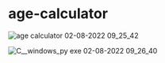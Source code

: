 # age-calculator

![age calculator 02-08-2022 09_25_42](https://user-images.githubusercontent.com/105961749/182289479-2a50eb01-ab26-4278-9a39-be5a1cfc9ec6.png)

![C__windows_py exe 02-08-2022 09_26_40](https://user-images.githubusercontent.com/105961749/182289484-4b138fed-5bf4-40ad-bc2b-badf2cabefb4.png)


